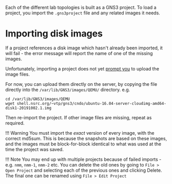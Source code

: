 Each of the different lab topologies is built as a GNS3 project.  To load a
project, you import the `.gns3project` file and any related images it needs.

# Importing disk images

If a project references a disk image which hasn't already been imported, it
will fail - the error message will report the name of one of the missing
images.

Unfortunately, importing a project does not yet
[prompt you](https://github.com/GNS3/gns3-gui/issues/2881) to upload the
image files.

For now, you can upload them directly on the server, by copying the file
directly into the `/var/lib/GNS3/images/QEMU/` directory. e.g.

```
cd /var/lib/GNS3/images/QEMU
wget shell.nsrc.org/~vtp/gns3/cndo/ubuntu-16.04-server-cloudimg-amd64-disk1-20191002.1.img
```

Then re-import the project.  If other image files are missing, repeat as
required.

!!! Warning
    You must import the *exact* version of every image, with the correct
    md5sum.  This is because the snapshots are based on these images, and
    the images must be block-for-block identical to what was used at the
    time the project was saved.

!!! Note
    You may end up with multiple projects because of failed imports -
    e.g. `nmm`, `nmm-1`, `nmm-2` etc.  You can delete the old ones by going
    to `File > Open Project` and selecting each of the previous ones and
    clicking Delete.  The final one can be renamed using `File > Edit Project`
